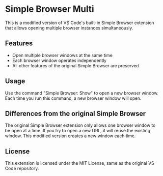 # Simple Browser Multi

This is a modified version of VS Code's built-in Simple Browser extension that allows opening multiple browser instances simultaneously.

## Features

- Open multiple browser windows at the same time
- Each browser window operates independently
- All other features of the original Simple Browser are preserved

## Usage

Use the command "Simple Browser: Show" to open a new browser window. Each time you run this command, a new browser window will open.

## Differences from the original Simple Browser

The original Simple Browser extension only allows one browser window to be open at a time. If you try to open a new URL, it will reuse the existing window. This modified version creates a new window each time.

## License

This extension is licensed under the MIT License, same as the original VS Code repository.
